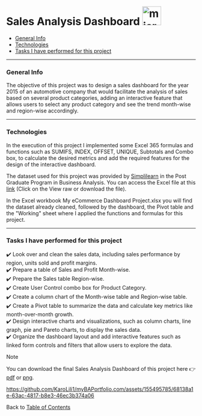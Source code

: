 # Sales Analysis Dashboard <img width="50" height="50" src="https://img.icons8.com/bubbles/50/microsoft-excel-2019.png" alt="microsoft-excel-2019"/>

- [General Info](https://github.com/KaroLili1/myBAPortfolio.com/tree/main/Excel%20Projects#general-info)
- [Technologies](https://github.com/KaroLili1/myBAPortfolio.com/tree/main/Excel%20Projects#technologies)
- [Tasks I have performed for this project](https://github.com/KaroLili1/myBAPortfolio.com/tree/main/Excel%20Projects#tasks-i-have-performed-for-this-project)
---

### **General Info**
The objective of this project was to design a sales dashboard for the year 2015 of an automotive company that would facilitate the analysis of sales based on several product categories, adding an interactive feature that allows users to select any product category and see the trend month-wise and region-wise accordingly.
- - -

### **Technologies**
In the execution of this project I implemented some Excel 365 formulas and functions such as SUMIFS, INDEX, OFFSET, UNIQUE, Subtotals and Combo box, to calculate the desired metrics and add the required features for the design of the interactive dashboard.

The dataset used for this project was provided by [Simplilearn](https://www.simplilearn.com/) in the Post Graduate Program in Business Analysis.  You can access the Excel file at this [link](https://github.com/KaroLili1/myBAPortfolio.com/blob/main/Excel%20Projects/MyeCommerce%20Dashboard%20Project.xlsx)  (Click on the View raw or download the file).

In the Excel workbook My eCommerce Dashboard Project.xlsx you will find the dataset already cleaned, followed by the dashboard, the Pivot table and the "Working" sheet where I applied the functions and formulas for this project.
- - -

### **Tasks I have performed for this project**
✔️ Look over and clean the sales data, including sales performance by region, units sold and profit margins.<br />
✔️ Prepare a table of Sales and Profit Month-wise.<br />
✔️ Prepare the Sales table Region-wise.<br />
✔️ Create User Control combo box for Product Category.<br />
✔️ Create a column chart of the Month-wise table and Region-wise table.<br />
✔️ Create a Pivot table to summarize the data and calculate key metrics like month-over-month growth.<br />
✔️ Design interactive charts and visualizations, such as column charts, line graph, pie and Pareto charts, to display the sales data.<br />
✔️ Organize the dashboard layout and add interactive features such as linked form controls and filters that allow users to explore the data.

> [!NOTE]
> You can download the final Sales Analysis Dashboard of this project here 👉 [pdf](https://github.com/KaroLili1/myBAPortfolio.com/blob/main/Excel%20Projects/MyeCommerce%20Dashboard%20Project.pdf) or [png](https://github.com/KaroLili1/myBAPortfolio.com/blob/main/Excel%20Projects/Dashboard_Sales.png).



https://github.com/KaroLili1/myBAPortfolio.com/assets/155495785/68138a1e-63ac-4817-b8e3-46ec3b374a06


Back to [Table of Contents](https://github.com/KaroLili1/myBAPortfolio.com)

